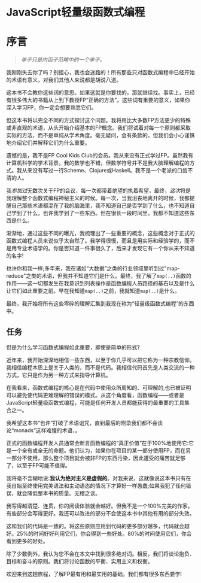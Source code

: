 # JavaScript轻量级函数式编程
# 序言

> *单子只是内函子范畴中的一个单子。*

我刚刚失去你了吗？别担心，我也会迷路的！所有那些只对函数式编程中已经开始的术语有意义，对我们其他人来说都是胡说八道。

这本书不会教你这些词的意思。如果这就是你要找的，那就继续找。事实上，已经有很多伟大的书籍从上到下教授FP“正确的方法”。这些词有重要的意义，如果你深入学习FP，你一定会想要熟悉它们。

但这本书将以完全不同的方式探讨这个问题。我将用比大多数FP方法更少的特殊或非直观的术语，从头开始介绍基本的FP概念。我们将试着对每一个原则都采取实际的方法，而不是单纯从学术角度。毫无疑问，会有条款的。但我们会小心谨慎地介绍它们并解释它们为什么重要。

遗憾的是，我不是FP Cool Kids Club的会员。我从来没有正式学过FP。虽然我有计算机科学的学术背景，我的数学也不错，但数学符号并不是我大脑理解编程的方式。我从来没有写过一行Scheme、Clojure或Haskell。我不是一个老派的口齿不清的人。

我*参加过*无数次关于FP的会议，每一次都带着绝望的执着希望，最终，*这次*将是我理解整个函数式编程神秘主义的时候。每一次，当我沮丧地离开的时候，我都提醒自己那些术语都混在了我的脑海里，我不知道自己是否学到了什么，也不知道自己学到了什么。也许我学到了一些东西。但在很长一段时间里，我都不知道这些东西是什么。

渐渐地，通过这些不同的曝光，我梳理出了一些重要的概念，这些概念对于正式的函数式编程人员来说似乎太自然了。我学得很慢，而且是用实际和经验学的，而不是用专业术语学的。你是否知道一件事很久了，后来才发现它有一个你从来不知道的名字!

也许你和我一样;多年来，我在诸如“大数据”之类的行业领域里听到过"map-reduce"之类的术语，但我并不知道它们是什么。最终，我了解了`map(..)`函数的作用——这一切都发生在我意识到列表操作是函数编程人员路径的基石以及是什么让它们如此重要之前。早在我知道`map(..)`之前，我就知道`map(..)`是什么。

最终，我开始将所有这些零碎的理解汇集到我现在称为“轻量级函数式编程”的东西中。

## 任务

但是为什么学习函数式编程如此重要，即使是简单的形式?

近年来，我开始深深地相信一些东西，以至于你几乎可以把它称为一种宗教信仰。我相信编程本质上是关于人类的，而不是代码。我相信代码首先是人类交流的一种方式，它只是作为另一种方式来指导计算机。

在我看来，函数式编程的核心是在代码中使用众所周知的、可理解的,也已被证明可以避免使代码更难理解的错误的模式。从这个角度看，函数编程——或者是JavaScript轻量级函数式编程，可能是任何开发人员都能获得的最重要的工具集合之一。

我希望这本书“也许”打破了术语诅咒，直到最后的附录我们都不会谈论“monads”这样难懂的术语，。

正式的函数编程开发人员通常会断言函数编程的“真正价值”在于100%地使用它:它是一个全有或全无的命题。他们认为，如果你在项目的某一部分使用FP，而在另一部分不使用，那么整个项目就会被非FP的东西污染，因此遭受的痛苦就足够了，以至于FP可能不值得。

我将毫不含糊地说:**我认为绝对主义是虚假的**。对我来说，这就像说这本书只有在我自始至终使用完美语法和主动语态的情况下才算好一样愚蠢;如果我犯了任何错误，就会降低整本书的质量。无稽之谈。

我写得越清楚、连贯，你的阅读体验就会越好。但我不是一个100%完美的作家。有些部分会写得更好。我还可以改进的部分不会使这本书中其他有用的部分失效。

这和我们的代码是一致的。将这些原则应用到代码的更多部分越多，代码就会越好。25%的时间好好利用它们，你会得到一些好处。80%的时间使用它们，你会看到更多的好处。

除了少数例外，我认为您不会在本文中找到很多绝对词。相反，我们将谈论抱负、目标和奋斗的原则。我们将讨论函数的平衡、实用主义和权衡。

欢迎来到这趟旅程，了解FP最有用和最实用的基础。我们都有很多东西要学!
